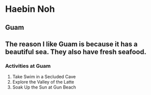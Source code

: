 # Haebin Noh
## Guam
The reason I like **Guam** is because it has a **beautiful sea**. They also have **fresh seafood**.
---
### Activities at Guam
1. Take Swim in a Secluded Cave
2. Explore the Valley of the Latte
3. Soak Up the Sun at Gun Beach